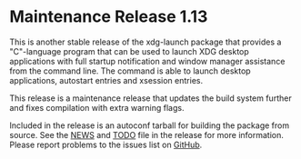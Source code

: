 [xdg-launch -- release notes.  2022-05-20]: #

Maintenance Release 1.13
========================

This is another stable release of the xdg-launch package that provides a
"C"-language program that can be used to launch XDG desktop applications
with full startup notification and window manager assistance from the
command line.  The command is able to launch desktop applications,
autostart entries and xsession entries.

This release is a maintenance release that updates the build system
further and fixes compilation with extra warning flags.

Included in the release is an autoconf tarball for building the package
from source.  See the [NEWS](NEWS) and [TODO](TODO) file in the release
for more information.  Please report problems to the issues list on
[GitHub](https://github.com/bbidulock/xdg-launch/issues).

[ vim: set ft=markdown sw=4 tw=72 nocin nosi fo+=tcqlorn spell: ]: #
